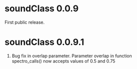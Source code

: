 # soundClass 0.0.9

First public release.

# soundClass 0.0.9.1

1) Bug fix in overlap parameter. Parameter overlap in function spectro_calls() now
accepts values of 0.5 and 0.75
 

